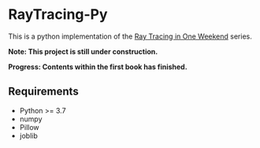 # RayTracing-Py

This is a python implementation of the [Ray Tracing in One Weekend](https://raytracing.github.io/) series.

**Note: This project is still under construction.**

**Progress: Contents within the first book has finished.**

## Requirements

- Python >= 3.7
- numpy
- Pillow
- joblib
